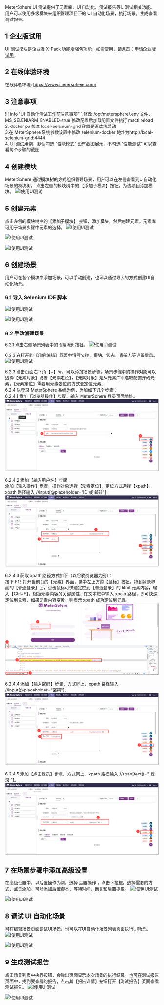 MeterSphere UI 测试提供了元素库、UI 自动化、测试报告等UI测试相关功能。 用户可以使用多级模块来组织管理项目下的 UI 自动化场景，执行场景，生成查看测试报告。

## 1 企业版试用
UI 测试模块是企业版 X-Pack 功能增强包功能，如需使用，请点击：[申请企业版试用](https://jinshuju.net/f/CzzAOe)。

## 2 在线体验环境
在线体验环境:
https://www.metersphere.com/

## 3 注意事项

!!! info "UI 自动化测试工作前注意事项"
    1.修改 /opt/metersphere/.env 文件，MS_SELENIARM_ENABLED=true 修改配置后加载配置文件执行 msctl reload<br>
    2. docker ps 检查 local-selenium-grid 容器是否成功启动<br>
    3.在 MeterSphere 系统参数设置中修改 selenium-docker 地址为http://local-selenium-grid:4444<br>
    4. UI 测试用例，默认勾选 "性能模式" 没有截图展示，不勾选 "性能测试" 可以查看每个步骤的截图

## 4 创建模块
MeterSphere 通过模块树的方式组织管理场景，用户可以在左侧查看到UI自动化场景的模块树。 点击左侧的模块树中的 【添加子模块】按钮，为该项目添加模块。
![!使用UI测试](../img/ui_test/使用UI测试1.png)

## 5 创建元素
点击左侧的模块树中的【添加子模块】 按钮，添加模块，然后创建元素。元素库可用于场景步骤中元素的选择。
![!使用UI测试](../img/ui_test/使用UI测试2.png)

![!使用UI测试](../img/ui_test/使用UI测试3.png)

![!使用UI测试](../img/ui_test/使用UI测试4.png)

## 6 创建场景
用户可在各个模块中添加场景，可以手动创建，也可以通过导入的方式创建UI自动化场景。

### 6.1 导入 Selenium IDE 脚本
![!使用UI测试](../img/ui_test/使用UI测试5.png)

![!使用UI测试](../img/ui_test/使用UI测试6.png)

### 6.2 手动创建场景
6.2.1 点击右侧场景列表中的 `创建场景` 按钮。
![!使用UI测试](../img/ui_test/使用UI测试7.png)

6.2.2 在打开的【用例编辑】页面中填写名称、模块、状态、责任人等详细信息。<br>
![!使用UI测试](../img/ui_test/使用UI测试8.png)

6.2.3 点击页面右下角【+】号，可以添加场景步骤，场景步骤中的操作对象可以选择【元素对象】或者【元素定位】，【元素对象】是从元素库中选取配置好的元素，【元素定位】需要用元素定位的方式去定位元素。<br>
6.2.4 以登录 MeterSphere 系统为例，添加如下几个步骤：<br>
6.2.4.1 添加【浏览器操作】步骤，输入 MeterSphere 登录页面地址。 <br>
![!使用UI测试](../img/ui_test/使用UI测试9.png)

6.2.4.2 添加【输入用户名】步骤 <br>
添加【输入操作】步骤，操作对象选择【元素定位】，定位方式选择【xpath】，xpath 路径输入  //input[@placeholder="ID 或 邮箱"] <br>
![!使用UI测试](../img/ui_test/使用UI测试10.png)

6.2.4.3 获取 xpath 路径方式如下（以谷歌浏览器为例）：<br>
按下 F12 打开当前页的【元素】界面，选中左上方的【鼠标】按钮，拖到登录界面的【普通登录】上，点击鼠标可快速定位到【普通登录】的 html 元素内容，输入【Ctrl+F】，根据元素内容的关键属性，在文本框中输入 xpath 路径，即可快速定位到元素，如果元素内容变黄，则表示 xpath 成功定位到元素。<br>
![!使用UI测试](../img/ui_test/使用UI测试11.png)

6.2.4.4 添加【输入密码】步骤，方式同上，xpath 路径输入 //input[@placeholder="密码"]。<br>
![!使用UI测试](../img/ui_test/使用UI测试_11.png)

6.2.4.5 添加【点击登录】步骤，方式同上，xpath 路径输入 //span[text()=" 登录 "]。<br>
![!使用UI测试](../img/ui_test/使用UI测试_12.png)

## 7 在场景步骤中添加高级设置
在高级设置中，以后置操作为例，选择 后置操作 ，点击下拉框，选择需要的方式，点击添加。可以添加后置脚本，等待时间，断言和后置提取。
![!使用UI测试](../img/ui_test/使用UI测试12.png)

![!使用UI测试](../img/ui_test/使用UI测试13.png)

## 8 调试 UI 自动化场景
可在编辑场景页面调试UI场景，也可以在UI自动化场景列表页面执行UI场景。
![!使用UI测试](../img/ui_test/使用UI测试14.png)

![!使用UI测试](../img/ui_test/使用UI测试15.png)

## 9 生成测试报告
点击场景列表中执行按钮，会弹出页面显示本次场景的执行结果。也可在测试报告页面中，找到要查看的报告，点击其【报告详情】按钮打开【测试报告】页面查看测试报告。
![!使用UI测试](../img/ui_test/使用UI测试16.png)

![!使用UI测试](../img/ui_test/使用UI测试17.png)